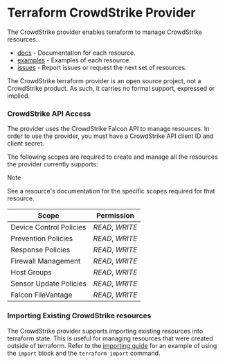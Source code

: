 # Terraform CrowdStrike Provider

The CrowdStrike provider enables terraform to manage CrowdStrike resources.
 
- [docs](./docs/) - Documentation for each resource.
- [examples](./examples/) - Examples of each resource.
- [issues](https://github.com/crowdstrike/terraform-provider-crowdstrike/issues) - Report issues or request the next set of resources.

The CrowdStrike terraform provider is an open source project, not a CrowdStrike product. As such, it carries no formal support, expressed or implied.

### CrowdStrike API Access
The provider uses the CrowdStrike Falcon API to manage resources. In order to use the provider, you must have a CrowdStrike API client ID and client secret.

The following scopes are required to create and manage all the resources the provider currently supports:

> [!NOTE]
> See a resource's documentation for the specific scopes required for that resource.

| Scope                   | Permission      |
|-------------------------|-----------------|
| Device Control Policies | *READ*, *WRITE* |
| Prevention Policies     | *READ*, *WRITE* |
| Response Policies       | *READ*, *WRITE* |
| Firewall Management     | *READ*, *WRITE* |
| Host Groups             | *READ*, *WRITE* |
| Sensor Update Policies  | *READ*, *WRITE* |
| Falcon FileVantage      | *READ*, *WRITE* |

### Importing Existing CrowdStrike resources

The CrowdStrike provider supports importing existing resources into terraform state. This is useful for managing resources that were created outside of terraform. Refer to the [importing guide](./docs/importing.md) for an example of using the `import` block and the `terraform import` command.
